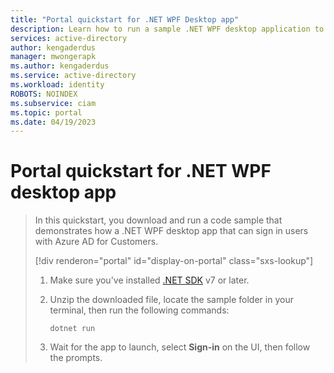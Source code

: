 ```yaml
---
title: "Portal quickstart for .NET WPF Desktop app" 
description: Learn how to run a sample .NET WPF desktop application to sign in users 
services: active-directory 
author: kengaderdus 
manager: mwongerapk 
ms.author: kengaderdus 
ms.service: active-directory 
ms.workload: identity 
ROBOTS: NOINDEX 
ms.subservice: ciam 
ms.topic: portal 
ms.date: 04/19/2023 
---
```

# Portal quickstart for .NET WPF desktop app

> In this quickstart, you download and run a code sample that demonstrates how a .NET WPF desktop app that can sign in users with Azure AD for Customers.
>
> [!div renderon="portal" id="display-on-portal" class="sxs-lookup"]
>
> 1. Make sure you've installed [.NET SDK](https://dotnet.microsoft.com/download/dotnet/7.0) v7 or later.
> 1. Unzip the downloaded file, locate the sample folder in your terminal, then run the following commands:
>
>    ```console
>    dotnet run
>    ```
>
> 1. Wait for the app to launch, select **Sign-in** on the UI, then follow the prompts.
>